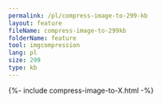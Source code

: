```yaml
---
permalink: /pl/compress-image-to-299-kb
layout: feature
fileName: compress-image-to-299kb
folderName: feature
tool: imgcompression
lang: pl
size: 299
type: kb
---
```


{%- include compress-image-to-X.html -%}
